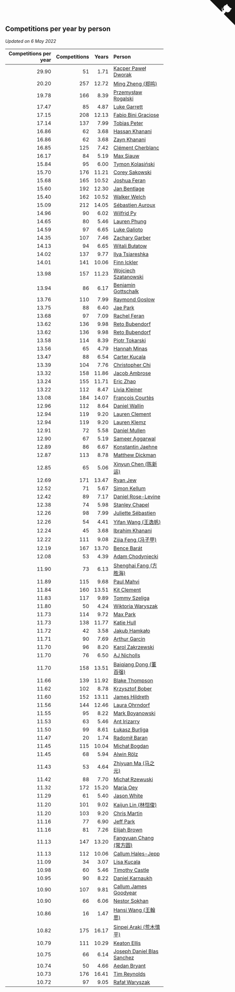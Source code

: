 ## Competitions per year by person

*Updated on  6 May 2022*

| Competitions per year | Competitions | Years | Person |
| ---: | ---: | ---: | :--- |
| 29.90 | 51 | 1.71 | [Kacper Paweł Dworak](https://www.worldcubeassociation.org/persons/2020DWOR01) |
| 20.20 | 257 | 12.72 | [Ming Zheng (郑鸣)](https://www.worldcubeassociation.org/persons/2009ZHEN11) |
| 19.78 | 166 | 8.39 | [Przemysław Rogalski](https://www.worldcubeassociation.org/persons/2013ROGA02) |
| 17.47 | 85 | 4.87 | [Luke Garrett](https://www.worldcubeassociation.org/persons/2017GARR05) |
| 17.15 | 208 | 12.13 | [Fabio Bini Graciose](https://www.worldcubeassociation.org/persons/2010GRAC02) |
| 17.14 | 137 | 7.99 | [Tobias Peter](https://www.worldcubeassociation.org/persons/2014PETE03) |
| 16.86 | 62 | 3.68 | [Hassan Khanani](https://www.worldcubeassociation.org/persons/2018KHAN26) |
| 16.86 | 62 | 3.68 | [Zayn Khanani](https://www.worldcubeassociation.org/persons/2018KHAN28) |
| 16.85 | 125 | 7.42 | [Clément Cherblanc](https://www.worldcubeassociation.org/persons/2014CHER05) |
| 16.17 | 84 | 5.19 | [Max Siauw](https://www.worldcubeassociation.org/persons/2017SIAU02) |
| 15.84 | 95 | 6.00 | [Tymon Kolasiński](https://www.worldcubeassociation.org/persons/2016KOLA02) |
| 15.70 | 176 | 11.21 | [Corey Sakowski](https://www.worldcubeassociation.org/persons/2011SAKO01) |
| 15.68 | 165 | 10.52 | [Joshua Feran](https://www.worldcubeassociation.org/persons/2011FERA01) |
| 15.60 | 192 | 12.30 | [Jan Bentlage](https://www.worldcubeassociation.org/persons/2010BENT01) |
| 15.40 | 162 | 10.52 | [Walker Welch](https://www.worldcubeassociation.org/persons/2011WELC01) |
| 15.09 | 212 | 14.05 | [Sébastien Auroux](https://www.worldcubeassociation.org/persons/2008AURO01) |
| 14.96 | 90 | 6.02 | [Wilfrid Py](https://www.worldcubeassociation.org/persons/2016PYWI01) |
| 14.65 | 80 | 5.46 | [Lauren Phung](https://www.worldcubeassociation.org/persons/2016PHUN02) |
| 14.59 | 97 | 6.65 | [Luke Galioto](https://www.worldcubeassociation.org/persons/2015GALI02) |
| 14.35 | 107 | 7.46 | [Zachary Garber](https://www.worldcubeassociation.org/persons/2014GARB01) |
| 14.13 | 94 | 6.65 | [Witali Bułatow](https://www.worldcubeassociation.org/persons/2015BUAT01) |
| 14.02 | 137 | 9.77 | [Ilya Tsiareshka](https://www.worldcubeassociation.org/persons/2012TERE01) |
| 14.01 | 141 | 10.06 | [Finn Ickler](https://www.worldcubeassociation.org/persons/2012ICKL01) |
| 13.98 | 157 | 11.23 | [Wojciech Szatanowski](https://www.worldcubeassociation.org/persons/2011SZAT01) |
| 13.94 | 86 | 6.17 | [Benjamin Gottschalk](https://www.worldcubeassociation.org/persons/2016GOTT01) |
| 13.76 | 110 | 7.99 | [Raymond Goslow](https://www.worldcubeassociation.org/persons/2014GOSL01) |
| 13.75 | 88 | 6.40 | [Jae Park](https://www.worldcubeassociation.org/persons/2015PARK24) |
| 13.68 | 97 | 7.09 | [Rachel Feran](https://www.worldcubeassociation.org/persons/2015FERA01) |
| 13.62 | 136 | 9.98 | [Reto Bubendorf](https://www.worldcubeassociation.org/persons/2012BUBE01) |
| 13.62 | 136 | 9.98 | [Reto Bubendorf](https://www.worldcubeassociation.org/persons/2012BUBE01) |
| 13.58 | 114 | 8.39 | [Piotr Tokarski](https://www.worldcubeassociation.org/persons/2013TOKA01) |
| 13.56 | 65 | 4.79 | [Hannah Minas](https://www.worldcubeassociation.org/persons/2017MINA04) |
| 13.47 | 88 | 6.54 | [Carter Kucala](https://www.worldcubeassociation.org/persons/2015KUCA01) |
| 13.39 | 104 | 7.76 | [Christopher Chi](https://www.worldcubeassociation.org/persons/2014CHIC01) |
| 13.32 | 158 | 11.86 | [Jacob Ambrose](https://www.worldcubeassociation.org/persons/2010AMBR01) |
| 13.24 | 155 | 11.71 | [Eric Zhao](https://www.worldcubeassociation.org/persons/2010ZHAO19) |
| 13.22 | 112 | 8.47 | [Livia Kleiner](https://www.worldcubeassociation.org/persons/2013KLEI03) |
| 13.08 | 184 | 14.07 | [François Courtès](https://www.worldcubeassociation.org/persons/2008COUR01) |
| 12.96 | 112 | 8.64 | [Daniel Wallin](https://www.worldcubeassociation.org/persons/2013WALL03) |
| 12.94 | 119 | 9.20 | [Lauren Clement](https://www.worldcubeassociation.org/persons/2013KLEM01) |
| 12.94 | 119 | 9.20 | [Lauren Klemz](https://www.worldcubeassociation.org/persons/2013KLEM01) |
| 12.91 | 72 | 5.58 | [Daniel Mullen](https://www.worldcubeassociation.org/persons/2016MULL04) |
| 12.90 | 67 | 5.19 | [Sameer Aggarwal](https://www.worldcubeassociation.org/persons/2017AGGA01) |
| 12.89 | 86 | 6.67 | [Konstantin Jaehne](https://www.worldcubeassociation.org/persons/2015JAEH01) |
| 12.87 | 113 | 8.78 | [Matthew Dickman](https://www.worldcubeassociation.org/persons/2013DICK01) |
| 12.85 | 65 | 5.06 | [Xinyun Chen (陈新运)](https://www.worldcubeassociation.org/persons/2017CHEN36) |
| 12.69 | 171 | 13.47 | [Ryan Jew](https://www.worldcubeassociation.org/persons/2008JEWR01) |
| 12.52 | 71 | 5.67 | [Simon Kellum](https://www.worldcubeassociation.org/persons/2016KELL12) |
| 12.42 | 89 | 7.17 | [Daniel Rose-Levine](https://www.worldcubeassociation.org/persons/2015ROSE01) |
| 12.38 | 74 | 5.98 | [Stanley Chapel](https://www.worldcubeassociation.org/persons/2016CHAP04) |
| 12.26 | 98 | 7.99 | [Juliette Sébastien](https://www.worldcubeassociation.org/persons/2014SEBA01) |
| 12.26 | 54 | 4.41 | [Yifan Wang (王逸帆)](https://www.worldcubeassociation.org/persons/2017WANY29) |
| 12.24 | 45 | 3.68 | [Ibrahim Khanani](https://www.worldcubeassociation.org/persons/2018KHAN27) |
| 12.22 | 111 | 9.08 | [Zijia Feng (冯子甲)](https://www.worldcubeassociation.org/persons/2013FENG02) |
| 12.19 | 167 | 13.70 | [Bence Barát](https://www.worldcubeassociation.org/persons/2008BARA01) |
| 12.08 | 53 | 4.39 | [Adam Chodyniecki](https://www.worldcubeassociation.org/persons/2017CHOD02) |
| 11.90 | 73 | 6.13 | [Shenghai Fang (方胜海)](https://www.worldcubeassociation.org/persons/2016FANG01) |
| 11.89 | 115 | 9.68 | [Paul Mahvi](https://www.worldcubeassociation.org/persons/2012MAHV01) |
| 11.84 | 160 | 13.51 | [Kit Clement](https://www.worldcubeassociation.org/persons/2008CLEM01) |
| 11.83 | 117 | 9.89 | [Tommy Szeliga](https://www.worldcubeassociation.org/persons/2012SZEL01) |
| 11.80 | 50 | 4.24 | [Wiktoria Waryszak](https://www.worldcubeassociation.org/persons/2018WARY01) |
| 11.73 | 114 | 9.72 | [Max Park](https://www.worldcubeassociation.org/persons/2012PARK03) |
| 11.73 | 138 | 11.77 | [Katie Hull](https://www.worldcubeassociation.org/persons/2010HULL01) |
| 11.72 | 42 | 3.58 | [Jakub Hamkało](https://www.worldcubeassociation.org/persons/2018HAMK01) |
| 11.71 | 90 | 7.69 | [Arthur Garcin](https://www.worldcubeassociation.org/persons/2014GARC27) |
| 11.70 | 96 | 8.20 | [Karol Zakrzewski](https://www.worldcubeassociation.org/persons/2014ZAKR01) |
| 11.70 | 76 | 6.50 | [AJ Nicholls](https://www.worldcubeassociation.org/persons/2015NICH04) |
| 11.70 | 158 | 13.51 | [Baiqiang Dong (董百强)](https://www.worldcubeassociation.org/persons/2008DONG06) |
| 11.66 | 139 | 11.92 | [Blake Thompson](https://www.worldcubeassociation.org/persons/2010THOM03) |
| 11.62 | 102 | 8.78 | [Krzysztof Bober](https://www.worldcubeassociation.org/persons/2013BOBE01) |
| 11.60 | 152 | 13.11 | [James Hildreth](https://www.worldcubeassociation.org/persons/2009HILD01) |
| 11.56 | 144 | 12.46 | [Laura Ohrndorf](https://www.worldcubeassociation.org/persons/2009OHRN01) |
| 11.55 | 95 | 8.22 | [Mark Boyanowski](https://www.worldcubeassociation.org/persons/2014BOYA01) |
| 11.53 | 63 | 5.46 | [Ant Irizarry](https://www.worldcubeassociation.org/persons/2016IRIZ02) |
| 11.50 | 99 | 8.61 | [Łukasz Burliga](https://www.worldcubeassociation.org/persons/2013BURL01) |
| 11.47 | 20 | 1.74 | [Radomił Baran](https://www.worldcubeassociation.org/persons/2020BARA02) |
| 11.45 | 115 | 10.04 | [Michał Bogdan](https://www.worldcubeassociation.org/persons/2012BOGD01) |
| 11.45 | 68 | 5.94 | [Alwin Rölz](https://www.worldcubeassociation.org/persons/2016ROLZ01) |
| 11.43 | 53 | 4.64 | [Zhiyuan Ma (马之元)](https://www.worldcubeassociation.org/persons/2017MAZH04) |
| 11.42 | 88 | 7.70 | [Michał Rzewuski](https://www.worldcubeassociation.org/persons/2014RZEW01) |
| 11.32 | 172 | 15.20 | [Maria Oey](https://www.worldcubeassociation.org/persons/2007OEYM01) |
| 11.29 | 61 | 5.40 | [Jason White](https://www.worldcubeassociation.org/persons/2016WHIT16) |
| 11.20 | 101 | 9.02 | [Kaijun Lin (林恺俊)](https://www.worldcubeassociation.org/persons/2013LINK01) |
| 11.20 | 103 | 9.20 | [Chris Martin](https://www.worldcubeassociation.org/persons/2013MART03) |
| 11.16 | 77 | 6.90 | [Jeff Park](https://www.worldcubeassociation.org/persons/2015PARK08) |
| 11.16 | 81 | 7.26 | [Elijah Brown](https://www.worldcubeassociation.org/persons/2015BROW03) |
| 11.13 | 147 | 13.20 | [Fangyuan Chang (常方圆)](https://www.worldcubeassociation.org/persons/2009CHAN04) |
| 11.13 | 112 | 10.06 | [Callum Hales-Jepp](https://www.worldcubeassociation.org/persons/2012HALE01) |
| 11.09 | 34 | 3.07 | [Lisa Kucala](https://www.worldcubeassociation.org/persons/2019KUCA01) |
| 10.98 | 60 | 5.46 | [Timothy Castle](https://www.worldcubeassociation.org/persons/2016CAST48) |
| 10.95 | 90 | 8.22 | [Daniel Karnaukh](https://www.worldcubeassociation.org/persons/2014KARN02) |
| 10.90 | 107 | 9.81 | [Callum James Goodyear](https://www.worldcubeassociation.org/persons/2012GOOD02) |
| 10.90 | 66 | 6.06 | [Nestor Sokhan](https://www.worldcubeassociation.org/persons/2016SOKH01) |
| 10.86 | 16 | 1.47 | [Hansi Wang (王翰思)](https://www.worldcubeassociation.org/persons/2020WANG19) |
| 10.82 | 175 | 16.17 | [Sinpei Araki (荒木慎平)](https://www.worldcubeassociation.org/persons/2006ARAK01) |
| 10.79 | 111 | 10.29 | [Keaton Ellis](https://www.worldcubeassociation.org/persons/2012ELLI01) |
| 10.75 | 66 | 6.14 | [Joseph Daniel Blas Sanchez](https://www.worldcubeassociation.org/persons/2016SANC08) |
| 10.74 | 50 | 4.66 | [Aedan Bryant](https://www.worldcubeassociation.org/persons/2017BRYA06) |
| 10.73 | 176 | 16.41 | [Tim Reynolds](https://www.worldcubeassociation.org/persons/2005REYN01) |
| 10.72 | 97 | 9.05 | [Rafał Waryszak](https://www.worldcubeassociation.org/persons/2013WARY01) |


<a href="https://github.com/jonatanklosko/wca_statistics" class="github-corner" aria-label="View source on Github"><svg width="80" height="80" viewBox="0 0 250 250" style="fill:#151513; color:#fff; position: absolute; top: 0; border: 0; right: 0;" aria-hidden="true"><path d="M0,0 L115,115 L130,115 L142,142 L250,250 L250,0 Z"></path><path d="M128.3,109.0 C113.8,99.7 119.0,89.6 119.0,89.6 C122.0,82.7 120.5,78.6 120.5,78.6 C119.2,72.0 123.4,76.3 123.4,76.3 C127.3,80.9 125.5,87.3 125.5,87.3 C122.9,97.6 130.6,101.9 134.4,103.2" fill="currentColor" style="transform-origin: 130px 106px;" class="octo-arm"></path><path d="M115.0,115.0 C114.9,115.1 118.7,116.5 119.8,115.4 L133.7,101.6 C136.9,99.2 139.9,98.4 142.2,98.6 C133.8,88.0 127.5,74.4 143.8,58.0 C148.5,53.4 154.0,51.2 159.7,51.0 C160.3,49.4 163.2,43.6 171.4,40.1 C171.4,40.1 176.1,42.5 178.8,56.2 C183.1,58.6 187.2,61.8 190.9,65.4 C194.5,69.0 197.7,73.2 200.1,77.6 C213.8,80.2 216.3,84.9 216.3,84.9 C212.7,93.1 206.9,96.0 205.4,96.6 C205.1,102.4 203.0,107.8 198.3,112.5 C181.9,128.9 168.3,122.5 157.7,114.1 C157.9,116.9 156.7,120.9 152.7,124.9 L141.0,136.5 C139.8,137.7 141.6,141.9 141.8,141.8 Z" fill="currentColor" class="octo-body"></path></svg></a><style>.github-corner:hover .octo-arm{animation:octocat-wave 560ms ease-in-out}@keyframes octocat-wave{0%,100%{transform:rotate(0)}20%,60%{transform:rotate(-25deg)}40%,80%{transform:rotate(10deg)}}@media (max-width:500px){.github-corner:hover .octo-arm{animation:none}.github-corner .octo-arm{animation:octocat-wave 560ms ease-in-out}}</style>
